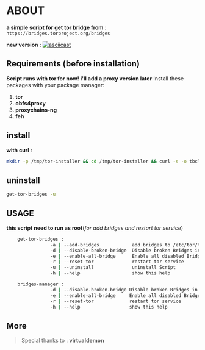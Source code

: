 # ABOUT

**a simple script for get tor bridge from** :` https://bridges.torproject.org/bridges`

**new version** :
[![asciicast](https://asciinema.org/a/CVdg9arcaLU9nyXsvuW7FOyEn.svg)](https://asciinema.org/a/CVdg9arcaLU9nyXsvuW7FOyEn)


## Requirements (before installation)
**Script runs with tor for now! i'll add a proxy version later**
Install these packages with your package manager:
1. **tor**
2. **obfs4proxy**
3. **proxychains-ng**
4. **feh**

## install
**with curl** :
```bash
mkdir -p /tmp/tor-installer && cd /tmp/tor-installer && curl -s -o tbcli-installer https://raw.githubusercontent.com/MicroRobotProgrammer/TorBridge/master/tbcli-installer.sh && chmod +x tbcli-installer && ./tbcli-installer && shell_file=$HOME/.$(egrep -o "[^/]*$" <<< $SHELL)rc && source $shell_file && cd
```

## uninstall 

```bash
get-tor-bridges -u 
```

## USAGE
**this script need to run as root**(*for add bridges and restart tor service*)
```bash
    get-tor-bridges :
                -a | --add-bridges            add bridges to /etc/tor/torrc
                -d | --disable-broken-bridge  Disable broken Bridges in this network connection
                -e | --enable-all-bridge      Enable all disabled Bridges
                -r | --reset-tor              restart tor service
                -u | --uninstall              uninstall Script
                -h | --help                   show this help

```
```bash
    bridges-manager :
                -d | --disable-broken-bridge Disable broken Bridges in this network connection
                -e | --enable-all-bridge     Enable all disabled Bridges
                -r | --reset-tor             restart tor service
                -h | --help                  show this help

```

## More
>  Special thanks to : **virtualdemon**
